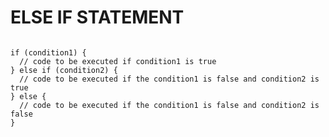# ELSE IF STATEMENT

```

if (condition1) {
  // code to be executed if condition1 is true
} else if (condition2) {
  // code to be executed if the condition1 is false and condition2 is true
} else {
  // code to be executed if the condition1 is false and condition2 is false
}

```

<!-- ## Resources -->
<!-- https://www.w3schools.com/js/js_if_else.asp -->
